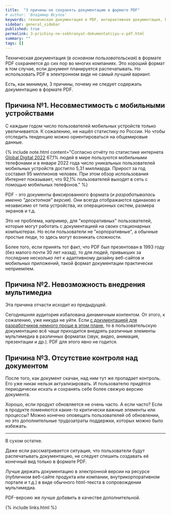 ```yaml
---
title:  "3 причины не сохранять документацию в формате PDF"
# author: 'Владимир Юсупов'
keywords: техническая документация в PDF, интерактивная документация, PDF, техписатель, технический писатель москва, заметки техписателя
sidebar: general_sidebar
published: true
permalink: 3-prichiny-ne-sokhranyat-dokumentatciyu-v-pdf.html
summary: ""
tags: []
---
```


Техническая документация (*в основном пользовательская*) в формате PDF сохраняется до сих пор во многих компаниях. Это хороший формат в том случае, если документ планируется распечатывать. Но использовать PDF в электронном виде не самый лучший вариант. 

Есть, как минимум, 3 причины, почему не следует содержать документацию в формате PDF.

## Причина №1. Несовместимость с мобильными устройствами

С каждым годом число пользователей мобильных устройств только увеличивается. К сожалению, не нашёл статистику по России. Но чтобы отследить тенденцию можно ориентироваться на общемировые данные. 

{% include note.html content="Согласно отчёту по статистике интернета [Global Digital 2022](https://datareportal.com/reports/digital-2022-global-overview-report) 67,1% людей в мире пользуются мобильными телефонами и в январе 2022 года число уникальных пользователей мобильных устройств достигло 5,31 миллиарда. Прирост за год составил 95 миллионов человек. При этом обзор использования Интернет показывает, что 92,1% пользователей выходят в сеть с помощью мобильных телефонов." %}

PDF - это документы фиксированного формата (*и разрабатывалась именно "десктопная" версия*). Они всегда отображаются одинаково и независимо от типа устройства, их операционных систем, размера экранов и т.д. 

Это не проблема, например, для "корпоративных" пользователей, которые могут работать с документацией на своих стационарных компьютерах. Но если пользователи не "корпоративные", а обычные простые люди, то здесь могут возникать сложности.

Более того, если принять тот факт, что PDF был презентован в 1993 году (без малого почти 30 лет назад), то для людей, привыкших за последние несколько лет к адаптивному дизайну веб-сайтов и мобильных приложений, такой формат документации практически неприемлем. 

## Причина №2. Невозможность внедрения мультимедиа

Эта причина отчасти исходит из предыдущей. 

Сегодняшняя аудитория избалована динамичным контентом. От этого, к сожалению, уже никуда не уйти. Если [с документацией для разработчиков немного проще в этом плане](https://techwritex.ru/skrinkasty-vs-staryi-dobryi-tekst.html), то в пользовательскую документацию всё чаще приходится внедрять различные элементы мультимедиа в различных форматах (звук, видео, анимация, презентации и др.). PDF для этого явно не годится.

## Причина №3. Отсутствие контроля над документом

После того, как документ скачан, над ним тут же пропадает контроль. Его уже никак нельзя актуализировать. И пользователю придётся периодически искать и сохранять себе более свежую версию документа. 

Хорошо, если продукт обновляется не очень часто. А если часто? Если в продукте поменяются какие-то критически важные элементы или процессы? Можно конечно оповещать пользователей об обновлении, но это дополнительные трудозатраты поддержки, которых можно было избежать.

***

В сухом остатке. 

Даже если рассматривается ситуация, что пользователи будут распечатывать документацию, не следует спешить создавать её конечный вид только в формате PDF. 

Лучше держать документацию в электронной версии на ресурсе (публичном веб-сайте продукта или компании, внутрикорпоративном портале и т.д.) в виде обычного html-текста в сопровождении мультимедиа. 

PDF-версию же лучше добавить в качестве дополнительной.

{% include links.html %}
